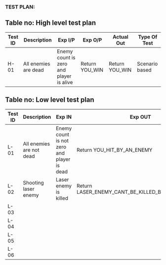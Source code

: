 ### TEST PLAN:

## Table no: High level test plan

| **Test ID** | **Description**                                              | **Exp I/P** | **Exp O/P** | **Actual Out** |**Type Of Test**  |    
|-------------|--------------------------------------------------------------|------------|-------------|----------------|------------------|
|  H-01| All enemies are dead | Enemy count is zero and player is alive  | Return YOU_WIN | Return YOU_WIN | Scenario based |

## Table no: Low level test plan

| **Test ID** | **Description**                                              | **Exp IN** | **Exp OUT** | **Actual Out** |**Type Of Test**  |    
|-------------|--------------------------------------------------------------|------------|-------------|----------------|------------------|
|  L-01| All enemies are not dead | Enemy count is not zero and player is dead | Return YOU_HIT_BY_AN_ENEMY | Return YOU_HIT_BY_AN_ENEMY | Scenario based |
|  L-02| Shooting laser enemy | Laser enemy is killed | Return LASER_ENEMY_CANT_BE_KILLED_BY_PLAYERS_SHOT | Return LASER_ENEMY_CANT_BE_KILLED_BY_PLAYERS_SHOT | Scenario based      |
|  L-03|       |       |       |      |        |
|  L-04|       |       |       |      |        |
|  L-05|       |       |       |      |        |
|  L-06|       |       |       |      |        |
